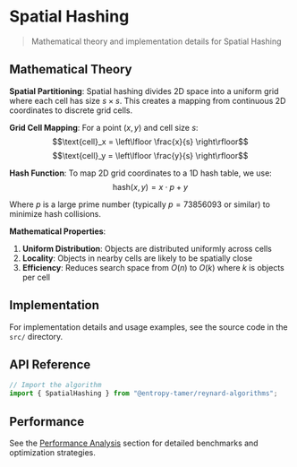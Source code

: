 # Spatial Hashing

> Mathematical theory and implementation details for Spatial Hashing

## Mathematical Theory

**Spatial Partitioning**:
Spatial hashing divides 2D space into a uniform grid where each cell has size $s \times s$. This creates a mapping from continuous 2D coordinates to discrete grid cells.

**Grid Cell Mapping**:
For a point $(x, y)$ and cell size $s$:
$$\text{cell}_x = \left\lfloor \frac{x}{s} \right\rfloor$$
$$\text{cell}_y = \left\lfloor \frac{y}{s} \right\rfloor$$

**Hash Function**:
To map 2D grid coordinates to a 1D hash table, we use:
$$\text{hash}(x, y) = x \cdot p + y$$

Where $p$ is a large prime number (typically $p = 73856093$ or similar) to minimize hash collisions.

**Mathematical Properties**:

1. **Uniform Distribution**: Objects are distributed uniformly across cells
2. **Locality**: Objects in nearby cells are likely to be spatially close
3. **Efficiency**: Reduces search space from $O(n)$ to $O(k)$ where $k$ is objects per cell

## Implementation

For implementation details and usage examples, see the source code in the `src/` directory.

## API Reference

```typescript
// Import the algorithm
import { SpatialHashing } from "@entropy-tamer/reynard-algorithms";
```

## Performance

See the [Performance Analysis](../performance/) section for detailed benchmarks and optimization strategies.
